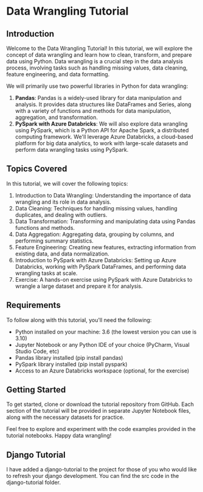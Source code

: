 # Data Wrangling Tutorial
## Introduction
Welcome to the Data Wrangling Tutorial! In this tutorial, we will explore the concept of data wrangling and learn how to clean, transform, and prepare data using Python. Data wrangling is a crucial step in the data analysis process, involving tasks such as handling missing values, data cleaning, feature engineering, and data formatting.

We will primarily use two powerful libraries in Python for data wrangling:
  1. **Pandas**: Pandas is a widely-used library for data manipulation and analysis. It provides data structures like DataFrames and Series, along with a variety of functions and methods for data manipulation, aggregation, and transformation.
  2. **PySpark with Azure Databricks**: We will also explore data wrangling using PySpark, which is a Python API for Apache Spark, a distributed computing framework. We'll leverage Azure Databricks, a cloud-based platform for big data analytics, to work with large-scale datasets and perform data wrangling tasks using PySpark.

## Topics Covered

In this tutorial, we will cover the following topics:

1. Introduction to Data Wrangling: Understanding the importance of data wrangling and its role in data analysis.
2. Data Cleaning: Techniques for handling missing values, handling duplicates, and dealing with outliers.
3. Data Transformation: Transforming and manipulating data using Pandas functions and methods.
4. Data Aggregation: Aggregating data, grouping by columns, and performing summary statistics.
5. Feature Engineering: Creating new features, extracting information from existing data, and data normalization.
6. Introduction to PySpark with Azure Databricks: Setting up Azure Databricks, working with PySpark DataFrames, and performing data wrangling tasks at scale.
7. Exercise: A hands-on exercise using PySpark with Azure Databricks to wrangle a large dataset and prepare it for analysis.

## Requirements

To follow along with this tutorial, you'll need the following:

- Python installed on your machine: 3.6 (the lowest version you can use is 3.10)
- Jupyter Notebook or any Python IDE of your choice (PyCharm, Visual Studio Code, etc)
- Pandas library installed (pip install pandas)
- PySpark library installed (pip install pyspark)
- Access to an Azure Databricks workspace (optional, for the exercise)

## Getting Started
To get started, clone or download the tutorial repository from GitHub. Each section of the tutorial will be provided in separate Jupyter Notebook files, along with the necessary datasets for practice.

Feel free to explore and experiment with the code examples provided in the tutorial notebooks. Happy data wrangling!

## Django Tutorial
I have added a django-tutorial to the project for those of you who would like to refresh your django development. You can find the src code in the django-tutorial folder.